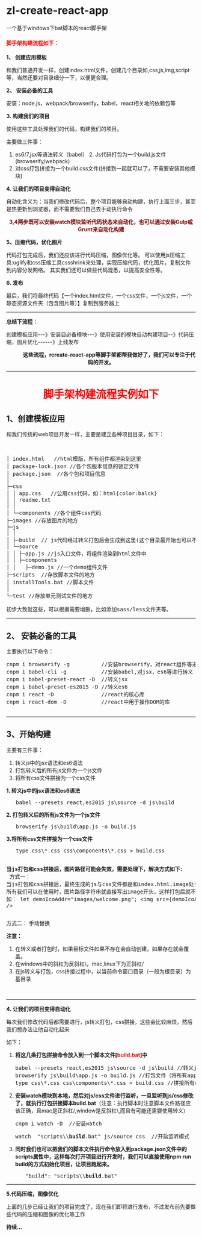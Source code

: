 # zl-create-react-app
一个基于windows下bat脚本的react脚手架

<h4><span style="color: red;text-align:red;">脚手架构建流程如下：</span></h4>
<strong>1、 创建应用模板</strong>

和我们普通开发一样，创建index.html文件，创建几个目录如,css,js,img,script等，当然还要对目录细分一下，以便更合理。

<strong>2、 安装必备的工具</strong>

安装：node.js，webpack/browserify，babel，react相关地的依赖包等

<strong>3. 构建我们的项目</strong>

使用这些工具处理我们的代码，构建我们的项目。

主要做三件事：
1. es6/7,jsx等语法转义（babel）
2. Js代码打包为一个build.js文件(browserify/webpack)  
3. 对css打包拼接为一个build.css文件(拼接到一起就可以了，不需要安装其他模块)

<strong>4. 让我们的项目变得自动化</strong>

自动化含义为：当我们修改代码后，整个项目能够自动构建，执行上面三步，甚至是热更新到浏览器，而不需要我们自己去手动执行命令
<p style="text-align: center;"><span style="color: #800000;"><strong>3,4两步既可以安装watch模块监听代码状态来自动化，也可以通过安装Gulp或Grunt来自动化构建</strong></span></p>

<strong>5、压缩代码，优化图片</strong>

代码打包完成后，我们还应该进行代码压缩，图像优化等。
可以使用js压缩工具:uglify和css压缩工具cssshrink来处理，实现压缩代码，优化图片，复制文件到内容分发网络。
其实我们还可以做些代码混悉，以提高安全性等。

<strong>6. 发布</strong>

最后，我们将最终代码【一个index.html文件，一个css文件，一个js文件，一个静态资源文件夹（包含图片等）】复制到服务器上

<hr />

<strong>总结下流程：</strong>

创建模板应用---》安装目必备模块---》使用安装的模块自动构建项目--》代码压缩，图片优化------》上线发布

<p style="text-align: center;">           <strong>这些流程，rcreate-react-app等脚手架都帮我做好了，我们可以专注于代码的开发。</strong></p>


<hr />

<h1 style="text-align: center;"><span style="color: #ff0000;">脚手架构建流程实例如下</span></h1>
<h2>1、创建模板应用</h2>
和我们传统的web项目开发一样，主要是建立各种项目目录，如下：

&nbsp;
<pre>│ index.html   //html模版，所有组件都渲染到这里
│ package-lock.json //各个包版本信息的锁定文件
│ package.json  //各个包和项目信息
│ 
├─css 
│ │ app.css   //公用css代码，如：html{color:balck}
│ │ readme.txt
│ │ 
│ └─components //各个组件css代码
├─images //存放图片的地方
├─js
│ │ 
│ ├─build  // js代码经过转义打包后会生成到这里(这个目录最开始也可以不创建，在转义时，会自动生成的)
│ └─source 
│ │ ├─app.js //js入口文件，将组件渲染到html文件中 
│ │ ├─components
│ │   ├─demo.js //一个demo组件文件
├─scripts  //存放脚本文件的地方
│ installTools.bat //脚本文件
│ 
└─test //存放单元测试文件的地方

初步大致就这些，可以根据需要增删，比如添加sass/less文件夹等。</pre>

<hr />

<h2><strong>2、 安装必备的工具</strong></h2>
主要执行以下命令：
<pre>cnpm i browserify -g          //安装browserify，对react组件等进行打包（模块化解决方案之一，同webpack）
cnpm i babel-cli -g           //安装babel,对jsx，es6等进行转义
cnpm i babel-preset-react -D  //转义jsx
cnpm i babel-preset-es2015 -D //转义es6
cnpm i react -D               //react的核心库
cnpm i react-dom -D           //react中用于操作DOM的库

</pre>

<hr />

<h2>3、开始构建</h2>
主要有三件事：
<ol>
 	<li>转义js中的jsx语法和es6语法</li>
 	<li>打包转义后的所有js文件为一个js文件</li>
 	<li>将所有css文件拼接为一个css文件</li>
</ol>
<strong>1. 转义js中的jsx语法和es6语法 </strong>
<pre>   babel --presets react,es2015 js\source -d js\build</pre>
<strong>2. 打包转义后的所有js文件为一个js文件</strong>
<pre>   browserify js\build\app.js -o build.js</pre>
<strong>3.将所有css文件拼接为一个css文件</strong>
<pre>   type css\*.css css\components\*.css &gt; build.css

<strong>当js打包和css拼接后，图片路径可能会失效，需要处理下，解决方式如下:
</strong>
方式一：
当js打包和css拼接后，最终生成的js与css文件都是和index.html,image处于同一目录下，
所有我们可以在使用时，图片路径字符串就直接写出image开头，这样打包后就不会影响了。
如：
let demoIcoAddr="images/welcome.png";
&lt;img src={demoIcoAddr} /&gt;</pre>
方式二： 手动替换

<strong>注意：</strong>
<ol>
 	<li>在转义或者打包时，如果目标文件如果不存在会自动创建，如果存在就会覆盖。</li>
 	<li>在windows中的斜杠为反斜杠\，mac,linux下为正斜杠/</li>
 	<li>在js转义与打包，css拼接过程中，以当前命令窗口目录（一般为根目录）为基目录</li>
</ol>
&nbsp;

<hr />

<strong>4. 让我们的项目变得自动化</strong>

每次我们修改代码后都需要进行，js转义打包，css拼接，这些会比较麻烦，然后我们想办法让他自动化起来

如下：
<ol>
 	<li><strong>将这几条打包拼接命令放入到一个脚本文件[<span style="color: #800000;"><span style="color: #ff0000;">build.bat</span>]</span>中</strong>
<pre>
babel --presets react,es2015 js\source -d js\build //转义js文件
browserify js\build\app.js -o build.js //打包文件（将所有app.js文件依赖的js模块全部打包到一个文件中）
type css\*.css css\components\*.css &gt; build.css //拼接所有css文件为一个文件</pre>
</li>
 	<li><strong><strong>安装watch模块到本地，然后对js/css文件进行监听，一旦监听到js/css修改了，就执行打包拼接脚本build.bat</strong></strong>（注意：执行脚本时注意脚本文件路径应该正确，且mac是正斜杠/,window是反斜杠\,而且有可能还需要使用转义）
<pre>cnpm i watch -D  //安装watch</pre>
<pre>watch  "scripts\\<strong>build</strong>.bat" js/source css  //开启监听模式</pre>
</li>
 	<li><strong>同时我们也可以把我们的脚本文件执行命令放入到package.json文件中的scripts属性中，这样每次打开项目进行开发时，我们可以直接使用npm run build的方式初始化项目，让项目跑起来。</strong></li>
</ol>
<pre>      "build": "scripts\\<strong>build</strong>.bat"</pre>

<hr />

<strong>5.代码压缩，图像优化</strong>

上面的几步已经让我们的项目完成了，现在我们即将进行发布，不过发布前先要做些代码的压缩和图像的优化等工作

<b>待续...</b>


